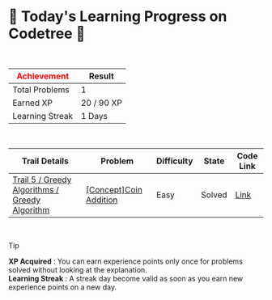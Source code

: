 # 🌲 Today's Learning Progress on Codetree 🌲

<br />

| <span style="color:red;display:block;text-align:center;"> **Achievement**</span> | Result |
|---|---|
|Total Problems| 1 |
| Earned XP | 20 / 90 XP |
| Learning Streak | 1 Days |

<br />

|Trail Details|Problem|Difficulty|State|Code Link|
|---|---|---|---|---|
|[Trail 5 / Greedy Algorithms / Greedy Algorithm](https://www.codetree.ai/trail-info/intermediate-mid/)|[[Concept]Coin Addition](https://www.codetree.ai/trails/complete/curated-cards/intro-add-coins/)|Easy|Solved|[Link](https://github.com/Bobbybrojo/DSA/blob/main/251005/Coin%20Addition/add-coins.py)|


<br />

> [!TIP]
> **XP Acquired** : You can earn experience points only once for problems solved without looking at the explanation.  
> **Learning Streak** : A streak day become valid as soon as you earn new experience points on a new day.

